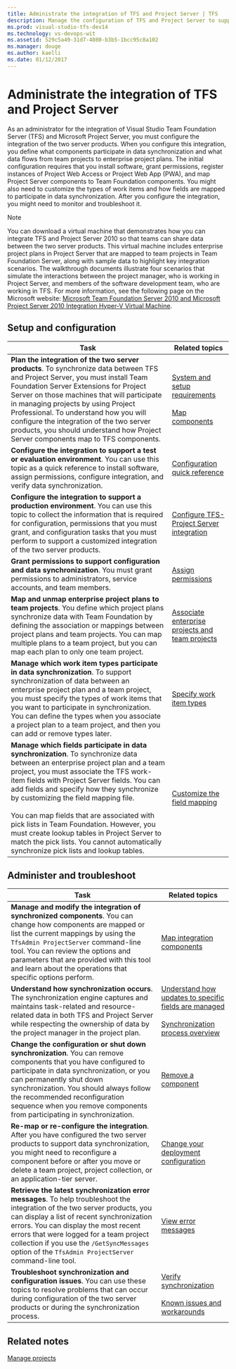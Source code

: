 ```yaml
---
title: Administrate the integration of TFS and Project Server | TFS
description: Manage the configuration of TFS and Project Server to support data synchronization - Team Foundation Server (TFS).
ms.prod: visual-studio-tfs-dev14
ms.technology: vs-devops-wit 
ms.assetid: 529c5a49-31d7-4080-b3b5-1bcc95c8a102
ms.manager: douge
ms.author: kaelli
ms.date: 01/12/2017
---
```


# Administrate the integration of TFS and Project Server
<a name="Top"></a> As an administrator for the integration of Visual Studio Team Foundation Server (TFS) and Microsoft Project Server, you must configure the integration of the two server products. When you configure this integration, you define what components participate in data synchronization and what data flows from team projects to enterprise project plans. The initial configuration requires that you install software, grant permissions, register instances of Project Web Access or Project Web App (PWA), and map Project Server components to Team Foundation components. You might also need to customize the types of work items and how fields are mapped to participate in data synchronization. After you configure the integration, you might need to monitor and troubleshoot it.  
  
> [!NOTE]
>  You can download a virtual machine that demonstrates how you can integrate TFS and Project Server 2010 so that teams can share data between the two server products. This virtual machine includes enterprise project plans in Project Server that are mapped to team projects in Team Foundation Server, along with sample data to highlight key integration scenarios. The walkthrough documents illustrate four scenarios that simulate the interactions between the project manager, who is working in Project Server, and members of the software development team, who are working in TFS. For more information, see the following page on the Microsoft website: [Microsoft Team Foundation Server 2010 and Microsoft Project Server 2010 Integration Hyper-V Virtual Machine](http://go.microsoft.com/fwlink/?LinkID=196413).  
  
##  <a name="Setup"></a> Setup and configuration  
  
|Task|Related topics|  
|----------|--------------------|  
|**Plan the integration of the two server products**. To synchronize data between TFS and Project Server, you must install Team Foundation Server Extensions for Project Server on those machines that will participate in managing projects by using Project Professional. To understand how you will configure the integration of the two server products, you should understand how Project Server components map to TFS components.|[System and setup requirements](system-and-setup-requirements.md)<br /><br /> [Map components](map-project-server-components.md)|  
|**Configure the integration to support a test or evaluation environment**. You can use this topic as a quick reference to install software, assign permissions, configure integration, and verify data synchronization.|[Configuration quick reference](configuration-quick-reference.md)|  
|**Configure the integration to support a production environment**. You can use this topic to collect the information that is required for configuration, permissions that you must grant, and configuration tasks that you must perform to support a customized integration of the two server products.|[Configure TFS-Project Server integration](configure-tfs-project-server-integration.md)|  
|**Grant permissions to support configuration and data synchronization**. You must grant permissions to administrators, service accounts, and team members.|[Assign permissions](assign-permissions-support-tfs-project-server-integration.md)|  
|**Map and unmap enterprise project plans to team projects**. You define which project plans synchronize data with Team Foundation by defining the association or mappings between project plans and team projects. You can map multiple plans to a team project, but you can map each plan to only one team project.|[Associate enterprise projects and team projects](manage-associations-enterprise-projects.md)|  
|**Manage which work item types participate in data synchronization**. To support synchronization of data between an enterprise project plan and a team project, you must specify the types of work items that you want to participate in synchronization. You can define the types when you associate a project plan to a team project, and then you can add or remove types later.|[Specify work item types](specify-wits-to-synchronize.md)|  
|**Manage which fields participate in data synchronization**. To synchronize data between an enterprise project plan and a team project, you must associate the TFS work-item fields with Project Server fields. You can add fields and specify how they synchronize by customizing the field mapping file.<br /><br /> You can map fields that are associated with pick lists in Team Foundation. However, you must create lookup tables in Project Server to match the pick lists. You cannot automatically synchronize pick lists and lookup tables.|[Customize the field mapping](customize-field-mapping-tfs-project-server.md)|  
  
##  <a name="Admin"></a> Administer and troubleshoot  
  
|Task|Related topics|  
|----------|--------------------|  
|**Manage and modify the integration of synchronized components**. You can change how components are mapped or list the current mappings by using the `TfsAdmin ProjectServer` command-line tool.  You can review the options and parameters that are provided with this tool and learn about the operations that specific options perform.|[Map integration components](map-integration-components.md)|  
|**Understand how synchronization occurs**. The synchronization engine captures and maintains task-related and resource-related data in both TFS and Project Server while respecting the ownership of data by the project manager in the project plan.|[Understand how updates to specific fields are managed](understand-how-updates-to-specific-fields-managed.md)<br /><br /> [Synchronization process overview](synchronization-process-overview.md)|  
|**Change the configuration or shut down synchronization**. You can remove components that you have configured to participate in data synchronization, or you can permanently shut down synchronization. You should always follow the recommended reconfiguration sequence when you remove components from participating in synchronization.|[Remove a component](remove-component-from-synchronization.md)|  
|**Re-map or re-configure the integration**. After you have configured the two server products to support data synchronization, you might need to reconfigure a component before or after you move or delete a team project, project collection, or an application-tier server.|[Change your deployment configuration](change-deployment-configuration.md)|  
|**Retrieve the latest synchronization error messages**.  To help troubleshoot the integration of the two server products, you can display a list of recent synchronization errors. You can display the most recent errors that were logged for a team project collection if you use the `/GetSyncMessages` option of the `TfsAdmin ProjectServer` command-line tool.|[View error messages](view-synch-error-messages.md)|  
|**Troubleshoot synchronization and configuration issues**. You can use these topics to resolve problems that can occur during configuration of the two server products or during the synchronization process.|[Verify synchronization](verify-synch-process.md)<br /><br /> [Known issues and workarounds](known-issues-and-workarounds.md)|  
  
## Related notes  
 [Manage projects](manage-projects.md)